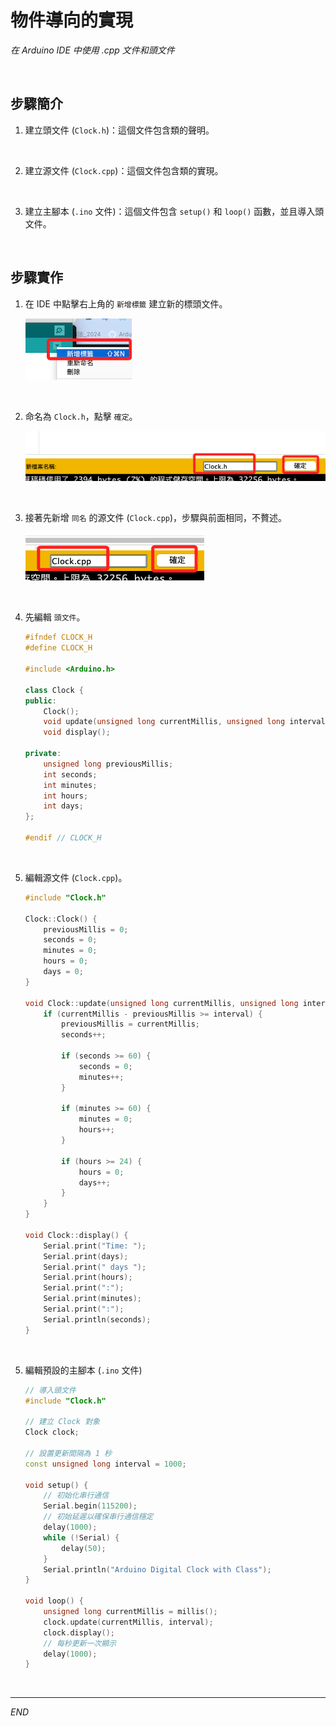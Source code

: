 # 物件導向的實現

_在 Arduino IDE 中使用 .cpp 文件和頭文件_

<br>

## 步驟簡介

1. 建立頭文件 (`Clock.h`)：這個文件包含類的聲明。

<br>

2. 建立源文件 (`Clock.cpp`)：這個文件包含類的實現。

<br>

3. 建立主腳本 (`.ino` 文件)：這個文件包含 `setup()` 和 `loop()` 函數，並且導入頭文件。

<br>

## 步驟實作

1. 在 IDE 中點擊右上角的 `新增標籤` 建立新的標頭文件。

    ![](images/img_01.png)

<br>

2. 命名為 `Clock.h`，點擊 `確定`。

    ![](images/img_02.png)

<br>

3. 接著先新增 `同名` 的源文件 (`Clock.cpp`)，步驟與前面相同，不贅述。

    ![](images/img_03.png)

<br>

4. 先編輯 `頭文件`。

    ```cpp
    #ifndef CLOCK_H
    #define CLOCK_H

    #include <Arduino.h>

    class Clock {
    public:
        Clock();
        void update(unsigned long currentMillis, unsigned long interval);
        void display();

    private:
        unsigned long previousMillis;
        int seconds;
        int minutes;
        int hours;
        int days;
    };

    #endif // CLOCK_H
    ```

<br>

5. 編輯源文件 (`Clock.cpp`)。

    ```cpp
    #include "Clock.h"

    Clock::Clock() {
        previousMillis = 0;
        seconds = 0;
        minutes = 0;
        hours = 0;
        days = 0;
    }

    void Clock::update(unsigned long currentMillis, unsigned long interval) {
        if (currentMillis - previousMillis >= interval) {
            previousMillis = currentMillis;
            seconds++;

            if (seconds >= 60) {
                seconds = 0;
                minutes++;
            }

            if (minutes >= 60) {
                minutes = 0;
                hours++;
            }

            if (hours >= 24) {
                hours = 0;
                days++;
            }
        }
    }

    void Clock::display() {
        Serial.print("Time: ");
        Serial.print(days);
        Serial.print(" days ");
        Serial.print(hours);
        Serial.print(":");
        Serial.print(minutes);
        Serial.print(":");
        Serial.println(seconds);
    }
    ```

<br>

5. 編輯預設的主腳本 (`.ino` 文件)

    ```cpp
    // 導入頭文件
    #include "Clock.h"

    // 建立 Clock 對象
    Clock clock;

    // 設置更新間隔為 1 秒
    const unsigned long interval = 1000;

    void setup() {
        // 初始化串行通信
        Serial.begin(115200);
        // 初始延遲以確保串行通信穩定
        delay(1000);
        while (!Serial) {
            delay(50);
        }
        Serial.println("Arduino Digital Clock with Class");
    }

    void loop() {
        unsigned long currentMillis = millis();
        clock.update(currentMillis, interval);
        clock.display();
        // 每秒更新一次顯示
        delay(1000);
    }
    ```

<br>

___

_END_
